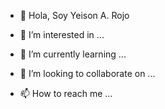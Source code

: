 - 👋 Hola, Soy Yeison A. Rojo






- 👀 I’m interested in ...
- 🌱 I’m currently learning ...
- 💞️ I’m looking to collaborate on ...
- 📫 How to reach me ...










<!---
yarojo8327/yarojo8327 is a ✨ special ✨ repository because its `README.md` (this file) appears on your GitHub profile.
You can click the Preview link to take a look at your changes.
--->
